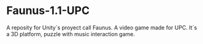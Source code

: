 # Faunus-1.1-UPC
 A reposity for Unity´s proyect call Faunus. A video game made for UPC. It´s a 3D platform, puzzle with music interaction game.
